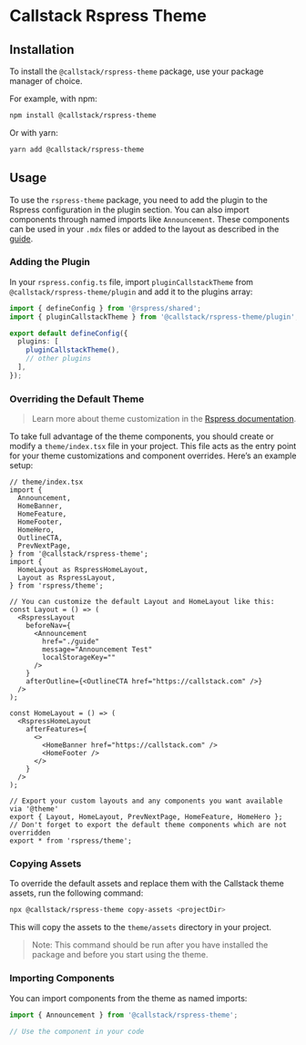 # Callstack Rspress Theme

## Installation

To install the `@callstack/rspress-theme` package, use your package manager of choice.

For example, with npm:

```bash
npm install @callstack/rspress-theme
```

Or with yarn:

```bash
yarn add @callstack/rspress-theme
```

## Usage

To use the `rspress-theme` package, you need to add the plugin to the Rspress configuration in the plugin section. You can also import components through named imports like `Announcement`. These components can be used in your `.mdx` files or added to the layout as described in the [guide](https://rspress.dev/guide/advanced/custom-theme#extensions-based-on-the-default-theme).

### Adding the Plugin

In your `rspress.config.ts` file, import `pluginCallstackTheme` from `@callstack/rspress-theme/plugin` and add it to the plugins array:

```ts
import { defineConfig } from '@rspress/shared';
import { pluginCallstackTheme } from '@callstack/rspress-theme/plugin';

export default defineConfig({
  plugins: [
    pluginCallstackTheme(),
    // other plugins
  ],
});
```

### Overriding the Default Theme

> Learn more about theme customization in the [Rspress documentation](https://v2.rspress.rs/guide/advanced/custom-theme#extensions-based-on-the-default-theme).

To take full advantage of the theme components, you should create or modify a `theme/index.tsx` file in your project. This file acts as the entry point for your theme customizations and component overrides. Here’s an example setup:

```tsx
// theme/index.tsx
import {
  Announcement,
  HomeBanner,
  HomeFeature,
  HomeFooter,
  HomeHero,
  OutlineCTA,
  PrevNextPage,
} from '@callstack/rspress-theme';
import {
  HomeLayout as RspressHomeLayout,
  Layout as RspressLayout,
} from 'rspress/theme';

// You can customize the default Layout and HomeLayout like this:
const Layout = () => (
  <RspressLayout
    beforeNav={
      <Announcement
        href="./guide"
        message="Announcement Test"
        localStorageKey=""
      />
    }
    afterOutline={<OutlineCTA href="https://callstack.com" />}
  />
);

const HomeLayout = () => (
  <RspressHomeLayout
    afterFeatures={
      <>
        <HomeBanner href="https://callstack.com" />
        <HomeFooter />
      </>
    }
  />
);

// Export your custom layouts and any components you want available via '@theme'
export { Layout, HomeLayout, PrevNextPage, HomeFeature, HomeHero };
// Don't forget to export the default theme components which are not overridden
export * from 'rspress/theme';
```

### Copying Assets

To override the default assets and replace them with the Callstack theme assets, run the following command:

```bash
npx @callstack/rspress-theme copy-assets <projectDir>
```

This will copy the assets to the `theme/assets` directory in your project.

> Note: This command should be run after you have installed the package and before you start using the theme.

### Importing Components

You can import components from the theme as named imports:

```ts
import { Announcement } from '@callstack/rspress-theme';

// Use the component in your code
```
